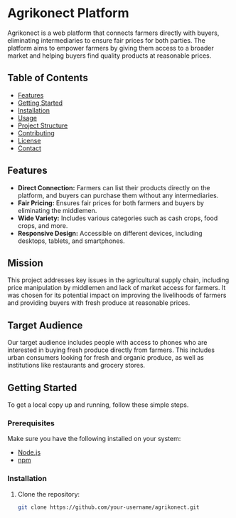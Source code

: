 # Agrikonect Platform

Agrikonect is a web platform that connects farmers directly with buyers, eliminating intermediaries to ensure fair prices for both parties. The platform aims to empower farmers by giving them access to a broader market and helping buyers find quality products at reasonable prices.

## Table of Contents

- [Features](#features)
- [Getting Started](#getting-started)
- [Installation](#installation)
- [Usage](#usage)
- [Project Structure](#project-structure)
- [Contributing](#contributing)
- [License](#license)
- [Contact](#contact)

## Features

- **Direct Connection:** Farmers can list their products directly on the platform, and buyers can purchase them without any intermediaries.
- **Fair Pricing:** Ensures fair prices for both farmers and buyers by eliminating the middlemen.
- **Wide Variety:** Includes various categories such as cash crops, food crops, and more.
- **Responsive Design:** Accessible on different devices, including desktops, tablets, and smartphones.

## Mission

This project addresses key issues in the agricultural supply chain, including price manipulation by middlemen and lack of market access for farmers. It was chosen for its potential impact on improving the livelihoods of farmers and providing buyers with fresh produce at reasonable prices.

## Target Audience

Our target audience includes people with access to phones who are interested in buying fresh produce directly from farmers. This includes urban consumers looking for fresh and organic produce, as well as institutions like restaurants and grocery stores.

## Getting Started

To get a local copy up and running, follow these simple steps.

### Prerequisites

Make sure you have the following installed on your system:

- [Node.js](https://nodejs.org/en/)
- [npm](https://www.npmjs.com/)

### Installation

1. Clone the repository:
   ```sh
   git clone https://github.com/your-username/agrikonect.git
